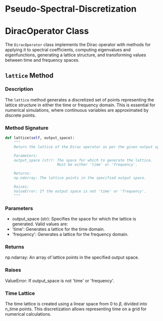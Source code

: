 # Pseudo-Spectral-Discretization

# DiracOperator Class

The `DiracOperator` class implements the Dirac operator with methods for applying it to spectral coefficients, computing eigenvalues and eigenfunctions, generating a lattice structure, and transforming values between time and frequency spaces.

## `lattice` Method

### Description

The `lattice` method generates a discretized set of points representing the lattice structure in either the time or frequency domain. This is essential for numerical simulations, where continuous variables are approximated by discrete points.

### Method Signature

```python
def lattice(self, output_space):
    """
    Return the lattice of the Dirac operator as per the given output space.

    Parameters:
    output_space (str): The space for which to generate the lattice. 
                        Must be either 'time' or 'frequency'.

    Returns:
    np.ndarray: The lattice points in the specified output space.

    Raises:
    ValueError: If the output space is not 'time' or 'frequency'.
    """
```    

### Parameters

- output_space (str): Specifies the space for which the lattice is generated. Valid values are:
- 'time': Generates a lattice for the time domain.
- 'frequency': Generates a lattice for the frequency domain.

### Returns

np.ndarray: An array of lattice points in the specified output space.

### Raises

ValueError: If output_space is not 'time' or 'frequency'.

### Time Lattice

The time lattice is created using a linear space from 0 to $\beta$, divided into n_time points. This discretization allows representing time on a grid for numerical calculations.